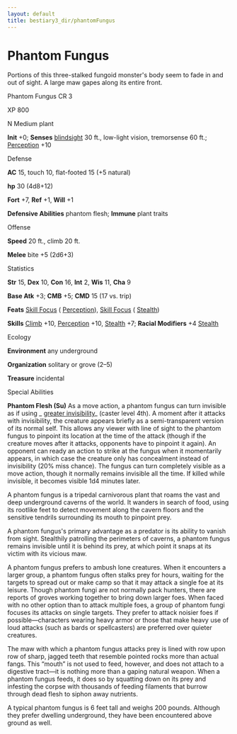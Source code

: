 ```yaml
---
layout: default
title: bestiary3_dir/phantomFungus
---
```

# Phantom Fungus

Portions of this three-stalked fungoid monster's body seem to fade in and out of sight. A large maw gapes along its entire front.

Phantom Fungus CR 3

XP 800

N Medium plant

**Init** +0; **Senses** [blindsight](monsters_dir/universalMonsterRules#_blindsight) 30 ft., low-light vision, tremorsense 60 ft.; [Perception](skills_dir/perception#_perception) +10

Defense

**AC** 15, touch 10, flat-footed 15 (+5 natural)

**hp** 30 (4d8+12)

**Fort** +7, **Ref** +1, **Will** +1

**Defensive Abilities** phantom flesh; **Immune** plant traits

Offense

**Speed** 20 ft., climb 20 ft.

**Melee** bite +5 (2d6+3)

Statistics

**Str** 15, **Dex** 10, **Con** 16, **Int** 2, **Wis** 11, **Cha** 9

**Base Atk** +3; **CMB** +5; **CMD** 15 (17 vs. trip)

**Feats** [Skill Focus](feats#_skill-focus) ( [Perception](skills_dir/perception#_perception)), [Skill Focus](feats#_skill-focus) ( [Stealth](skills_dir/stealth#_stealth))

**Skills** [Climb](skills_dir/climb#_climb) +10, [Perception](skills_dir/perception#_perception) +10, [Stealth](skills_dir/stealth#_stealth) +7; **Racial Modifiers** +4 [Stealth](skills_dir/stealth#_stealth)

Ecology

**Environment** any underground

**Organization** solitary or grove (2–5)

**Treasure** incidental

Special Abilities

**Phantom Flesh (Su)** As a move action, a phantom fungus can turn invisible as if using _ [greater invisibility](spells_dir/invisibility#_invisibility-greater)_ (caster level 4th). A moment after it attacks with invisibility, the creature appears briefly as a semi-transparent version of its normal self. This allows any viewer with line of sight to the phantom fungus to pinpoint its location at the time of the attack (though if the creature moves after it attacks, opponents have to pinpoint it again). An opponent can ready an action to strike at the fungus when it momentarily appears, in which case the creature only has concealment instead of invisibility (20% miss chance). The fungus can turn completely visible as a move action, though it normally remains invisible all the time. If killed while invisible, it becomes visible 1d4 minutes later.

A phantom fungus is a tripedal carnivorous plant that roams the vast and deep underground caverns of the world. It wanders in search of food, using its rootlike feet to detect movement along the cavern floors and the sensitive tendrils surrounding its mouth to pinpoint prey.

A phantom fungus's primary advantage as a predator is its ability to vanish from sight. Stealthily patrolling the perimeters of caverns, a phantom fungus remains invisible until it is behind its prey, at which point it snaps at its victim with its vicious maw.

A phantom fungus prefers to ambush lone creatures. When it encounters a larger group, a phantom fungus often stalks prey for hours, waiting for the targets to spread out or make camp so that it may attack a single foe at its leisure. Though phantom fungi are not normally pack hunters, there are reports of groves working together to bring down larger foes. When faced with no other option than to attack multiple foes, a group of phantom fungi focuses its attacks on single targets. They prefer to attack noisier foes if possible—characters wearing heavy armor or those that make heavy use of loud attacks (such as bards or spellcasters) are preferred over quieter creatures.

The maw with which a phantom fungus attacks prey is lined with row upon row of sharp, jagged teeth that resemble pointed rocks more than actual fangs. This “mouth” is not used to feed, however, and does not attach to a digestive tract—it is nothing more than a gaping natural weapon. When a phantom fungus feeds, it does so by squatting down on its prey and infesting the corpse with thousands of feeding filaments that burrow through dead flesh to siphon away nutrients.

A typical phantom fungus is 6 feet tall and weighs 200 pounds. Although they prefer dwelling underground, they have been encountered above ground as well.

